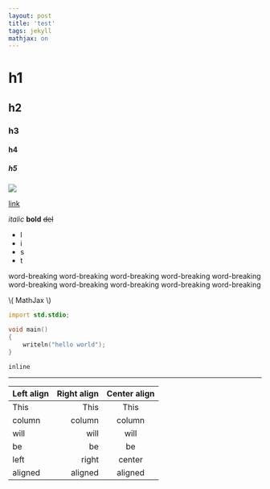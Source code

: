 ```yaml
---
layout: post
title: 'test'
tags: jekyll
mathjax: on
---
```


# h1

## h2

### h3

#### h4

##### h5

![](https://hhj6212.github.io/assets/200822/image2.png)

[link](#)

_italic_ **bold** ~~del~~

- l
- i
- s
- t

word-breaking word-breaking word-breaking word-breaking word-breaking word-breaking word-breaking word-breaking word-breaking word-breaking

\\( MathJax \\)

```d
import std.stdio;

void main()
{
    writeln("hello world");
}
```

`inline`

---

| Left align | Right align | Center align |
| :--------- | ----------: | :----------: |
| This       |        This |     This     |
| column     |      column |    column    |
| will       |        will |     will     |
| be         |          be |      be      |
| left       |       right |    center    |
| aligned    |     aligned |   aligned    |
